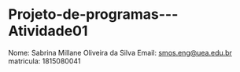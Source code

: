 # Projeto-de-programas---Atividade01

Nome: Sabrina Millane Oliveira da Silva
Email: smos.eng@uea.edu.br
matricula: 1815080041
